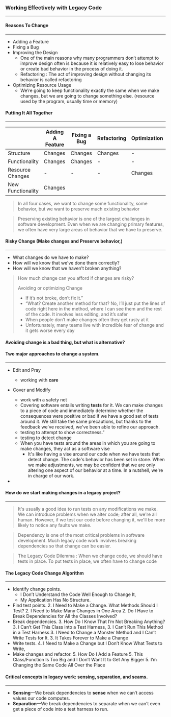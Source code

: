 ### Working Effectively with Legacy Code

---

#### Reasons To Change

---

- Adding a Feature
- Fixing a Bug
- Improving the Design
  - One of the main reasons why many programmers don’t attempt to improve design often is because it is relatively easy to lose behavior or create bad behavior in the process of doing it.
  - Refactoring : The act of improving design without changing its behavior is called refactoring
- Optimizing Resource Usage
  - We’re going to keep functionality exactly the same when we make changes, but we are going to change something else. (resource used by the program, usually time or memory)

#### Putting It All Together

---

|                   | Adding A Feature | Fixing a Bug | Refactoring | Optimization |
| ----------------- | ---------------- | ------------ | ----------- | ------------ |
| Structure         | Changes          | Changes      | Changes     | -            |
| Functionality     | Changes          | Changes      | -           | -            |
| Resource Changes  | -                | -            | -           | Changes      |
| New Functionality | Changes          |              |             |              |

>In all four cases, we want to change some functionality, some behavior, but we want to preserve much existing behavior

> Preserving existing behavior is one of the largest challenges in software development. Even when we are changing primary features, we often have very large areas of behavior that we have to preserve.

#### Risky Change (Make changes and Preserve behavior,)

---

- What changes do we have to make?
- How will we know that we’ve done them correctly?
- How will we know that we haven’t broken anything?

>
>
>How much change can you afford if changes are risky?
>
>Avoiding or optimizing Change
>
>- If it’s not broke, don’t fix it.”
>- “What? Create another method for that? No, I’ll just put the lines of code right here in the method, where I can see them and the rest of the code. It involves less editing, and it’s safer
>- When people don’t make changes often they get rusty at it
>- Unfortunately, many teams live with incredible fear of change and it gets worse every day



####  Avoiding change is a bad thing, but what is  alternative?

#### Two major approaches to change a system.

----

- Edit and Pray 
  - working with **care**
- Cover and Modify
  - work with a safety net
  - Covering software entails writing **tests** for it. We can make changes to a piece of code and immediately determine whether the consequences were positive or bad if we have a good set of tests around it. We still take the same precautions, but thanks to the feedback we've received, we've been able to refine our approach.
  - testing to attempt to show correctness.”
  - testing to detect change
  - When you have tests around the areas in which you are going to make changes, they act as a software vise
    - It's like having a vise around our code when we have tests that detect change. The code's behavior has been set in stone. When we make adjustments, we may be confident that we are only altering one aspect of our behavior at a time. In a nutshell, we're in charge of our work.

-

#### How do we start making changes in a legacy project?

---

> It's usually a good idea to run tests on any modifications we make. We can introduce problems when we alter code; after all, we're all human. However, if we test our code before changing it, we'll be more likely to notice any faults we make.

>Dependency is one of the most critical problems in software development. Much legacy code work involves breaking dependencies so that change can be easier.



>The Legacy Code Dilemma :  When we change code, we should have tests in place. To put tests in place, we often have to change code



#### The Legacy Code Change Algorithm

----

- Identify change points.
  - I Don’t Understand the Code Well Enough to Change It, 
  - My Application Has No Structure.
- Find test points.
  2. I Need to Make a Change. What Methods Should I Test?
  2. I Need to Make Many Changes in One Area
  2. Do I Have to Break Dependencies for All the Classes Involved?
- Break dependencies.
  3. How Do I Know That I’m Not Breaking Anything?
  3. I Can’t Get This Class into a Test Harness,
  3. I Can’t Run This Method in a Test Harness
  3. I Need to Change a Monster Method and I Can’t Write Tests for It.
  3. It Takes Forever to Make a Change
- Write tests.
  4. I Need to Make a Change but I Don’t Know What Tests to Write,
- Make changes and refactor.
  5. How Do I Add a Feature
  5. This Class/Function  Is Too Big and I Don’t Want It to Get Any Bigger
  5. I’m Changing the Same Code All Over the Place



####  Critical concepts in legacy work: sensing, separation, and seams.

----

- **Sensing**—We break dependencies to **sense** when we can’t access values our code computes.
- **Separation**—We break dependencies to separate when we can’t even get a piece of code into a test harness to run.



